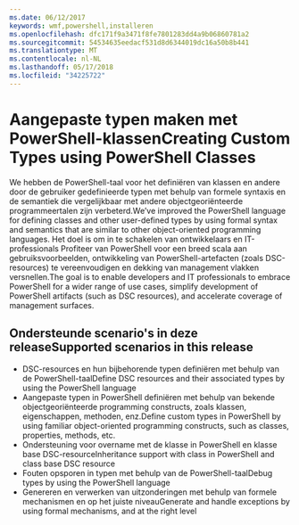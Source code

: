 ```yaml
---
ms.date: 06/12/2017
keywords: wmf,powershell,installeren
ms.openlocfilehash: dfc171f9a3471f8fe7801283dd4a9b06860781a2
ms.sourcegitcommit: 54534635eedacf531d8d6344019dc16a50b8b441
ms.translationtype: MT
ms.contentlocale: nl-NL
ms.lasthandoff: 05/17/2018
ms.locfileid: "34225722"
---
```

# <a name="creating-custom-types-using-powershell-classes"></a><span data-ttu-id="92a71-102">Aangepaste typen maken met PowerShell-klassen</span><span class="sxs-lookup"><span data-stu-id="92a71-102">Creating Custom Types using PowerShell Classes</span></span>

<span data-ttu-id="92a71-103">We hebben de PowerShell-taal voor het definiëren van klassen en andere door de gebruiker gedefinieerde typen met behulp van formele syntaxis en de semantiek die vergelijkbaar met andere objectgeoriënteerde programmeertalen zijn verbeterd.</span><span class="sxs-lookup"><span data-stu-id="92a71-103">We’ve improved the PowerShell language for defining classes and other user-defined types by using formal syntax and semantics that are similar to other object-oriented programming languages.</span></span> <span data-ttu-id="92a71-104">Het doel is om in te schakelen van ontwikkelaars en IT-professionals Profiteer van PowerShell voor een breed scala aan gebruiksvoorbeelden, ontwikkeling van PowerShell-artefacten (zoals DSC-resources) te vereenvoudigen en dekking van management vlakken versnellen.</span><span class="sxs-lookup"><span data-stu-id="92a71-104">The goal is to enable developers and IT professionals to embrace PowerShell for a wider range of use cases, simplify development of PowerShell artifacts (such as DSC resources), and accelerate coverage of management surfaces.</span></span>

## <a name="supported-scenarios-in-this-release"></a><span data-ttu-id="92a71-105">Ondersteunde scenario's in deze release</span><span class="sxs-lookup"><span data-stu-id="92a71-105">Supported scenarios in this release</span></span>

-   <span data-ttu-id="92a71-106">DSC-resources en hun bijbehorende typen definiëren met behulp van de PowerShell-taal</span><span class="sxs-lookup"><span data-stu-id="92a71-106">Define DSC resources and their associated types by using the PowerShell language</span></span>
-   <span data-ttu-id="92a71-107">Aangepaste typen in PowerShell definiëren met behulp van bekende objectgeoriënteerde programming constructs, zoals klassen, eigenschappen, methoden, enz.</span><span class="sxs-lookup"><span data-stu-id="92a71-107">Define custom types in PowerShell by using familiar object-oriented programming constructs, such as classes, properties, methods, etc.</span></span>
-   <span data-ttu-id="92a71-108">Ondersteuning voor overname met de klasse in PowerShell en klasse base DSC-resource</span><span class="sxs-lookup"><span data-stu-id="92a71-108">Inheritance support with class in PowerShell and class base DSC resource</span></span>
-   <span data-ttu-id="92a71-109">Fouten opsporen in typen met behulp van de PowerShell-taal</span><span class="sxs-lookup"><span data-stu-id="92a71-109">Debug types by using the PowerShell language</span></span>
-   <span data-ttu-id="92a71-110">Genereren en verwerken van uitzonderingen met behulp van formele mechanismen en op het juiste niveau</span><span class="sxs-lookup"><span data-stu-id="92a71-110">Generate and handle exceptions by using formal mechanisms, and at the right level</span></span>

